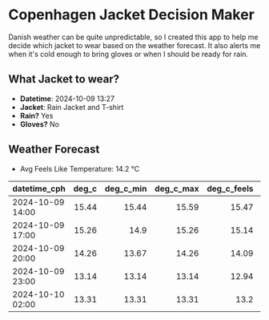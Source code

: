 
# Copenhagen Jacket Decision Maker

Danish weather can be quite unpredictable, so I created this app to help me decide which jacket to wear based on the weather forecast. 
It also alerts me when it's cold enough to bring gloves or when I should be ready for rain.

## What Jacket to wear?

- **Datetime**: 2024-10-09 13:27
- **Jacket**: Rain Jacket and T-shirt
- **Rain?** Yes
- **Gloves?** No

## Weather Forecast
- Avg Feels Like Temperature: 14.2 °C

| datetime_cph     |   deg_c |   deg_c_min |   deg_c_max |   deg_c_feels | weather   | wind   | rain   |
|:-----------------|--------:|------------:|------------:|--------------:|:----------|:-------|:-------|
| 2024-10-09 14:00 |   15.44 |       15.44 |       15.59 |         15.47 | Rain      | Medium | Low    |
| 2024-10-09 17:00 |   15.26 |       14.9  |       15.26 |         15.14 | Rain      | Low    | Low    |
| 2024-10-09 20:00 |   14.26 |       13.67 |       14.26 |         14.09 | Clouds    | Low    | None   |
| 2024-10-09 23:00 |   13.14 |       13.14 |       13.14 |         12.94 | Rain      | Low    | Low    |
| 2024-10-10 02:00 |   13.31 |       13.31 |       13.31 |         13.2  | Rain      | Medium | Medium |
        
